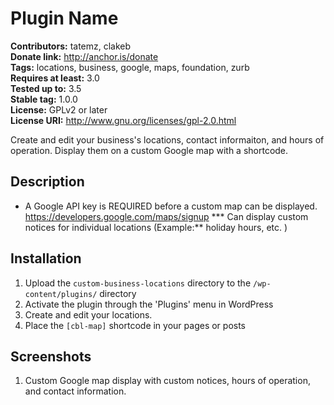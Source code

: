 # Plugin Name #
**Contributors:** tatemz, clakeb  
**Donate link:** http://anchor.is/donate  
**Tags:** locations, business, google, maps, foundation, zurb  
**Requires at least:** 3.0  
**Tested up to:** 3.5  
**Stable tag:** 1.0.0  
**License:** GPLv2 or later  
**License URI:** http://www.gnu.org/licenses/gpl-2.0.html  

Create and edit your business's locations, contact informaiton, and hours of operation. Display them on a custom Google map with a shortcode.

## Description ##
* A Google API key is REQUIRED before a custom map can be displayed. https://developers.google.com/maps/signup
*** Can display custom notices for individual locations (Example:** holiday hours, etc. )  

## Installation ##

1. Upload the `custom-business-locations` directory to the `/wp-content/plugins/` directory
1. Activate the plugin through the 'Plugins' menu in WordPress
1. Create and edit your locations.
1. Place the `[cbl-map]` shortcode in your pages or posts

## Screenshots ##

1. Custom Google map display with custom notices, hours of operation, and contact information.

